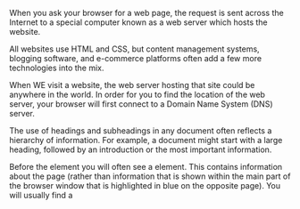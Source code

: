 When you ask your browser for 
a web page, the request is sent 
across the Internet to a special 
computer known as a web 
server which hosts the website.


All websites use HTML and CSS, but content 
management systems, blogging software, and 
e-commerce platforms often add a few more 
technologies into the mix.


When WE visit a website, the web server 
hosting that site could be anywhere in the 
world. In order for you to find the location of 
the web server, your browser will first connect 
to a Domain Name System (DNS) server.

The use of headings and 
subheadings in any document 
often reflects a hierarchy of 
information. For example, a 
document might start with 
a large heading, followed by 
an introduction or the most 
important information.

Before the <body> element you 
will often see a <head> element. 
This contains information 
about the page (rather than 
information that is shown within 
the main part of the browser 
window that is highlighted in 
blue on the opposite page). 
You will usually find a <title>
element inside the <head>
element.


The <form> element uses the action attribute to indicate the page that 
the data is being sent to. Each of the form controls sits inside the <form>
element. Different types of form control are suited to collecting different 
types of data. The <fieldset> element is used to group related 
questions together. The <label> element indicates the purpose of each form control.

If you want to add a comment 
to your code that will not be 
visible in the user's browser, you 
can add the text between these 
characters:
<!-- comment goes here --

Every HTML element can 
also carry a class attribute. 
Sometimes, rather than uniquely 
identifying one element within 
a document, you will want a 
way to identify several elements 
as being different from the 
other elements on the page. 
For example, you might have 
some paragraphs of text that 
contain information that is more 
important than others and want 
to distinguish these elements, or 
you might want to differentiate 
between links that point to other 
pages on your own site and links 
that point to external sites. 

<div> chapter-08/grouping-block-elements.html HTML
The <div> element allows you to 
group a set of elements together 
in one block-level box.
For example, you might create 
a <div> element to contain all 
of the elements for the header 
of your site (the logo and the 
navigation), or you might create 
a <div> element to contain 
comments from visitors.


The <meta> element lives 
inside the <head> element and 
contains information about that 
web page.


A background texture is applied to the whole page by repeating an 
image with the texture behind the <body> element. A repeating 
background image is sometimes referred to as wallpaper.

To reduce the number of images your browser has to load, you can create image sprites.

The <aside> element has two 
purposes, depending on whether 
it is inside an <article>
element or not.

The purpose of the <hgroup>
element is to group together a 
set of one or more <h1> through 
<h6> elements so that they are 
treated as one single heading. 
For example, the <hgroup>
element could be used to contain 
both a title inside an <h2>
element and a subtitle within an 
<h3> element.


HTML5 allows web page authors 
to place an <a> element around 
a block level element that 
contains child elements. This 
allows you to turn an entire block 
into a link.


The header and footer of the page sit inside <header> and <footer>
elements. The courses are grouped together inside a <section>
element that has a class attribute whose value is courses (to 
distinguish it from other <section> elements on the page). The sidebar 
sits inside an <aside> element.

Every website should be designed for the 
target audience—not just for yourself or the 
site owner. It is therefore very important to 
understand who your target audience is.

It is unlikely that you will be able to list every 
reason why someone visits your site but you 
are looking for key tasks and motivations. This 
information can help guide your site designs.

A wireframe is a simple sketch of the key 
information that needs to go on each page of a 
site. It shows the hierarchy of the information 
and how much space it might require.

Most web users do not read entire pages. Rather, they skim to find 
information. You can use contrast to create a visual hierarchy that gets 
across your key message and helps users find what they are looking for.

A script is a series of instructions that the computer 
can follow in order to achieve a goal. 
Each time the script runs, it might only use a subset of 
all the instructions. 
Computers approach tasks in a different way than 
humans, so your instructions must let the computer 
solve the task prggrammatically. 
To approach writing a script, break down your goal into 
a series of tasks and then work out each step needed 
to complete that task (a flowchart can help).

Methods represent things people need to do with objects. They can 
retrieve or update the values of an object's properties.

Computers use data to create models of things in the real world. 
The events, methods, and properties of an object all relate to each other: 
Events can trigger methods, and methods can retrieve or update an 
object's properties.


Using the document object, you can access and change what content 
users see on the page and respond to how they interact with it.
